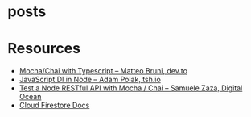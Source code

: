 # posts

# Resources

* [Mocha/Chai with Typescript – Matteo Bruni, dev.to](https://github.com/matteobruni/tsparticles)
* [JavaScript DI in Node – Adam Polak, tsh.io](https://tsh.io/blog/dependency-injection-in-node-js/)
* [Test a Node RESTful API with Mocha / Chai – Samuele Zaza, Digital Ocean](https://www.digitalocean.com/community/tutorials/test-a-node-restful-api-with-mocha-and-chai)
* [Cloud Firestore Docs](https://firebase.google.com/docs/firestore)